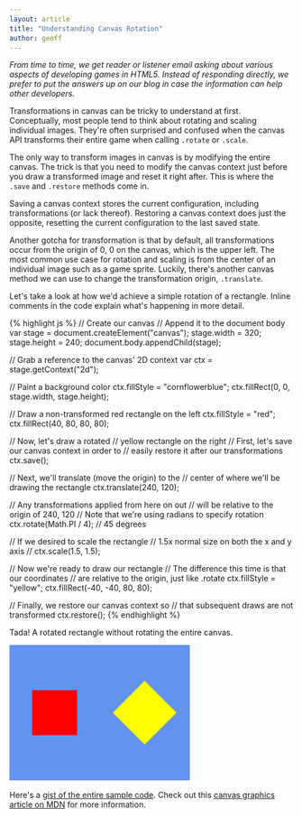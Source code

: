 ```yaml
---
layout: article
title: "Understanding Canvas Rotation"
author: geoff
---
```

_From time to time, we get reader or listener email asking about various aspects of developing games in HTML5. Instead of responding directly, we prefer to put the answers up on our blog in case the information can help other developers._

Transformations in canvas can be tricky to understand at first. Conceptually, most people tend to think about rotating and scaling individual images. They're often surprised and confused when the canvas API transforms their entire game when calling `.rotate` or `.scale`.

The only way to transform images in canvas is by modifying the entire canvas. The trick is that you need to modify the canvas context just before you draw a transformed image and reset it right after. This is where the `.save` and `.restore` methods come in.

Saving a canvas context stores the current configuration, including transformations (or lack thereof). Restoring a canvas context does just the opposite, resetting the current configuration to the last saved state.

Another gotcha for transformation is that by default, all transformations occur from the origin of 0, 0 on the canvas, which is the upper left. The most common use case for rotation and scaling is from the center of an individual image such as a game sprite. Luckily, there's another canvas method we can use to change the transformation origin, `.translate`.

Let's take a look at how we'd achieve a simple rotation of a rectangle. Inline comments in the code explain what's happening in more detail.

{% highlight js %}
// Create our canvas
// Append it to the document body
var stage = document.createElement("canvas");
stage.width = 320;
stage.height = 240;
document.body.appendChild(stage);

// Grab a reference to the canvas' 2D context
var ctx = stage.getContext("2d");

// Paint a background color
ctx.fillStyle = "cornflowerblue";
ctx.fillRect(0, 0, stage.width, stage.height);

// Draw a non-transformed red rectangle on the left
ctx.fillStyle = "red";
ctx.fillRect(40, 80, 80, 80);

// Now, let's draw a rotated
// yellow rectangle on the right
// First, let's save our canvas context in order to
// easily restore it after our transformations
ctx.save();

// Next, we'll translate (move the origin) to the
// center of where we'll be drawing the rectangle
ctx.translate(240, 120);

// Any transformations applied from here on out
// will be relative to the origin of 240, 120
// Note that we're using radians to specify rotation
ctx.rotate(Math.PI / 4); // 45 degrees

// If we desired to scale the rectangle
// 1.5x normal size on both the x and y axis
// ctx.scale(1.5, 1.5);

// Now we're ready to draw our rectangle
// The difference this time is that our coordinates
// are relative to the origin, just like .rotate
ctx.fillStyle = "yellow";
ctx.fillRect(-40, -40, 80, 80);

// Finally, we restore our canvas context so
// that subsequent draws are not transformed
ctx.restore();
{% endhighlight %}

Tada! A rotated rectangle without rotating the entire canvas.

<div class="full-frame">
	<img
		alt="A simple example of a transformed rectangle in canvas"
		src="/media/images/posts/canvasTransform/simpleCanvasTransform.png">
</div>

Here's a [gist of the entire sample code][2]. Check out this [canvas graphics article on MDN][1] for more information.

[1]: https://developer.mozilla.org/en-US/docs/Web/Guide/Graphics/Drawing_graphics_with_canvas#Graphics_State
[2]: https://gist.github.com/geoffb/6392450
